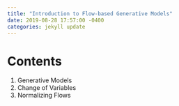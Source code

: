 ```yaml
---
title: "Introduction to Flow-based Generative Models"
date: 2019-08-28 17:57:00 -0400
categories: jekyll update
---
```


# Contents
1. Generative Models
2. Change of Variables
3. Normalizing Flows

